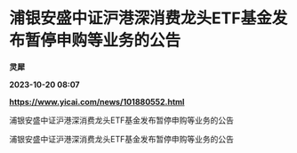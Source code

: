 # 浦银安盛中证沪港深消费龙头ETF基金发布暂停申购等业务的公告
**灵犀**

**2023-10-20 08:07**

**https://www.yicai.com/news/101880552.html**

浦银安盛中证沪港深消费龙头ETF基金发布暂停申购等业务的公告

浦银安盛中证沪港深消费龙头ETF基金发布暂停申购等业务的公告